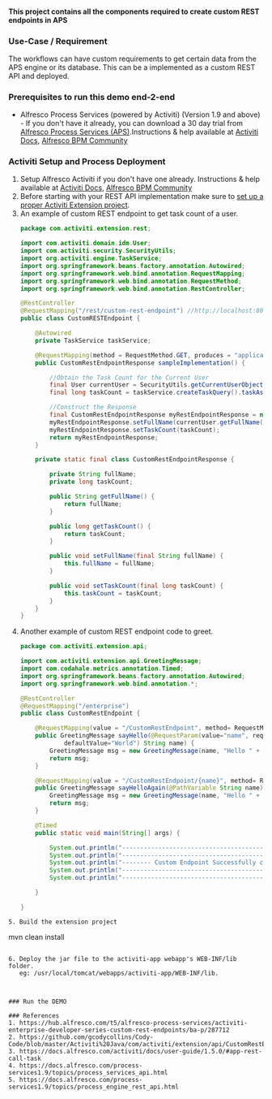 #### This project contains all the components required to create custom REST endpoints in APS

### Use-Case / Requirement
The workflows can have custom requirements to get certain data from the APS engine or its database. This can be a implemented as a custom REST API and deployed.

### Prerequisites to run this demo end-2-end

* Alfresco Process Services (powered by Activiti) (Version 1.9 and above) - If you don't have it already, you can download a 30 day trial from [Alfresco Process Services (APS)](https://www.alfresco.com/products/business-process-management/alfresco-activiti).Instructions & help available at [Activiti Docs](http://docs.alfresco.com/activiti/docs/), [Alfresco BPM Community](https://community.alfresco.com/community/bpm)

### Activiti Setup and Process Deployment
1. Setup Alfresco Activiti if you don't have one already. Instructions & help available at [Activiti Docs](http://docs.alfresco.com/activiti/docs/), [Alfresco BPM Community](https://community.alfresco.com/community/bpm)
2. Before starting with your REST API implementation make sure to [set up a proper Activiti Extension project](https://hub.alfresco.com/t5/alfresco-process-services/activiti-enterprise-developer-series-setting-up-an-extension/ba-p/287187).
3. An example of custom REST endpoint to get task count of a user.
    ```java
    package com.activiti.extension.rest;

    import com.activiti.domain.idm.User;
    import com.activiti.security.SecurityUtils;
    import org.activiti.engine.TaskService;
    import org.springframework.beans.factory.annotation.Autowired;
    import org.springframework.web.bind.annotation.RequestMapping;
    import org.springframework.web.bind.annotation.RequestMethod;
    import org.springframework.web.bind.annotation.RestController;

    @RestController
    @RequestMapping("/rest/custom-rest-endpoint") //http://localhost:8080/activiti-app/app/rest/custom-rest-endpoint
    public class CustomRESTEndpoint {

        @Autowired
        private TaskService taskService;

        @RequestMapping(method = RequestMethod.GET, produces = "application/json")
        public CustomRestEndpointResponse sampleImplementation() {

        	//Obtain the Task Count for the Current User
            final User currentUser = SecurityUtils.getCurrentUserObject();
            final long taskCount = taskService.createTaskQuery().taskAssignee(String.valueOf(currentUser.getId())).count();

            //Construct the Response
            final CustomRestEndpointResponse myRestEndpointResponse = new CustomRestEndpointResponse();
            myRestEndpointResponse.setFullName(currentUser.getFullName());
            myRestEndpointResponse.setTaskCount(taskCount);
            return myRestEndpointResponse;
        }

        private static final class CustomRestEndpointResponse {

            private String fullName;
            private long taskCount;

    		public String getFullName() {
    			return fullName;
    		}

    		public long getTaskCount() {
    			return taskCount;
    		}

    		public void setFullName(final String fullName) {
    			this.fullName = fullName;
    		}

    		public void setTaskCount(final long taskCount) {
    			this.taskCount = taskCount;
    		}
        }
    }
    ```
4.  Another example of custom REST endpoint code to greet.
    ```java
    package com.activiti.extension.api;

    import com.activiti.extension.api.GreetingMessage;
    import com.codahale.metrics.annotation.Timed;
    import org.springframework.beans.factory.annotation.Autowired;
    import org.springframework.web.bind.annotation.*;

    @RestController
    @RequestMapping("/enterprise")
    public class CustomRestEndpoint {

        @RequestMapping(value = "/CustomRestEndpoint", method= RequestMethod.GET)
        public GreetingMessage sayHello(@RequestParam(value="name", required=false,
                defaultValue="World") String name) {
            GreetingMessage msg = new GreetingMessage(name, "Hello " + name + "!");
            return msg;
        }

        @RequestMapping(value = "/CustomRestEndpoint/{name}", method= RequestMethod.GET)
        public GreetingMessage sayHelloAgain(@PathVariable String name) {
            GreetingMessage msg = new GreetingMessage(name, "Hello " + name + "!");
            return msg;
        }

        @Timed
        public static void main(String[] args) {

            System.out.println("---------------------------------------------------");
            System.out.println("---------------------------------------------------");
            System.out.println("-------- Custom Endpoint Successfully called ------");
            System.out.println("---------------------------------------------------");
            System.out.println("---------------------------------------------------");

        }

    }
```        
5. Build the extension project
```
mvn clean install
```

6. Deploy the jar file to the activiti-app webapp's WEB-INF/lib folder.
   eg: /usr/local/tomcat/webapps/activiti-app/WEB-INF/lib.



### Run the DEMO

### References
1. https://hub.alfresco.com/t5/alfresco-process-services/activiti-enterprise-developer-series-custom-rest-endpoints/ba-p/287712
2. https://github.com/gcodycollins/Cody-Code/blob/master/Activiti%20Java/com/activiti/extension/api/CustomRestEndpoint.java
3. https://docs.alfresco.com/activiti/docs/user-guide/1.5.0/#app-rest-call-task
4. https://docs.alfresco.com/process-services1.9/topics/process_services_api.html
5. https://docs.alfresco.com/process-services1.9/topics/process_engine_rest_api.html
